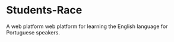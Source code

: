 # Students-Race
A web platform  web platform for learning the English language for Portuguese speakers.

